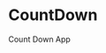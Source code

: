# CountDown
 Count Down App
     
           
                                                         
                                                                       
                                                                      
                                                            
                                                     
                                  
                    
              
    
 
   
